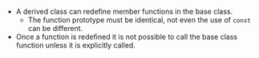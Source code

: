 - A derived class can redefine member functions in the base class.
	- The function prototype must be identical, not even the use of `const` can be different.
- Once a function is redefined it is not possible to call the base class function unless it is explicitly called.